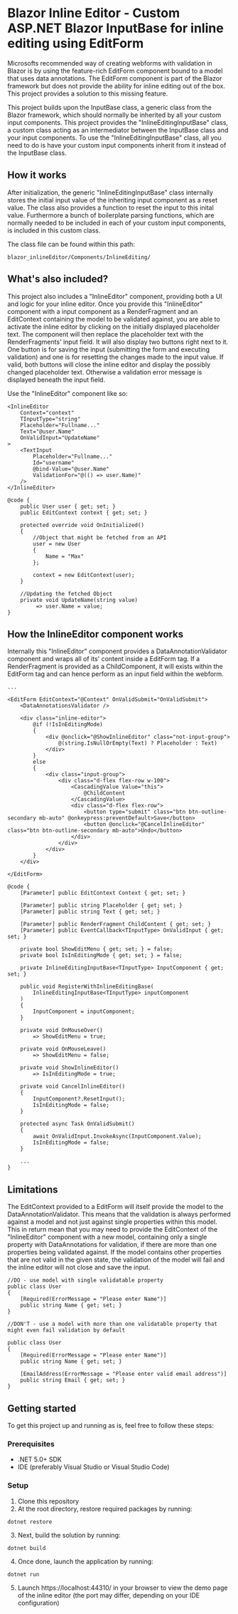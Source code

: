 # Blazor Inline Editor  - Custom ASP.NET Blazor InputBase for inline editing using EditForm

Microsofts recommended way of creating webforms with validation in Blazor is by using the feature-rich EditForm component bound to a model that uses data annotations. The EditForm component is part of the Blazor framework but does not provide the ability for inline editing out of the box. This project provides a solution to this missing feature.

This project builds upon the InputBase class, a generic class from the Blazor framework, which should normally be inherited by all your custom input components. This project provides the "InlineEditingInputBase" class, a custom class acting as an intermediator between the InputBase class and your input components. To use the "InlineEditingInputBase" class, all you need to do is have your custom input components inherit from it instead of the InputBase class.

## How it works

After initialization, the generic "InlineEditingInputBase" class internally stores the initial input value of the inheriting input component as a reset value. The class also provides a function to reset the input to this inital value. Furthermore a bunch of boilerplate parsing functions, which are normally needed to be included in each of your custom input components, is included in this custom class.

The class file can be found within this path:
```
blazor_inlineEditor/Components/InlineEditing/
```

## What's also included?

This project also includes a "InlineEditor" component, providing both a UI and logic for your inline editor. Once you provide this "InlineEditor" component with a input component as a RenderFragment and an EditContext containing the model to be validated against, you are able to activate the inline editor by clicking on the initially displayed placeholder text. The component will then replace the placeholder text with the RenderFragments' input field. It will also display two buttons right next to it. One button is for saving the input (submitting the form and executing validation) and one is for resetting the changes made to the input value. If valid, both buttons will close the inline editor and display the possibly changed placeholder text. Otherwise a validation error message is displayed beneath the input field.

Use the "InlineEditor" component like so:
```
<InlineEditor
    Context="context"
    TInputType="string"
    Placeholder="Fullname..."
    Text="@user.Name"
    OnValidInput="UpdateName"
>
    <TextInput
        Placeholder="Fullname..."
        Id="username"
        @bind-Value="@user.Name"
        ValidationFor="@(() => user.Name)"
    />
</InlineEditor>

@code {
    public User user { get; set; }
    public EditContext context { get; set; }

    protected override void OnInitialized()
    {
        //Object that might be fetched from an API
        user = new User
        {
            Name = "Max"
        };

        context = new EditContext(user);
    }

    //Updating the fetched Object
    private void UpdateName(string value)
         => user.Name = value;
}                  
```

## How the InlineEditor component works
Internally this "InlineEditor" component provides a DataAnnotationValidator component and wraps all of its' content inside a EditForm tag. If a RenderFragment is provided as a ChildComponent, it will exists within the EditForm tag and can hence perform as an input field within the webform.

```
...

<EditForm EditContext="@Context" OnValidSubmit="OnValidSubmit">
    <DataAnnotationsValidator />

    <div class="inline-editor">
        @if (!IsInEditingMode)
        {
            <div @onclick="@ShowInlineEditor" class="not-input-group">
                @(string.IsNullOrEmpty(Text) ? Placeholder : Text)
            </div>
        }
        else
        {
            <div class="input-group">
                <div class="d-flex flex-row w-100">
                    <CascadingValue Value="this">
                        @ChildContent
                    </CascadingValue>
                    <div class="d-flex flex-row">
                        <button type="submit" class="btn btn-outline-secondary mb-auto" @onkeypress:preventDefault>Save</button>
                        <button @onclick="@CancelInlineEditor" class="btn btn-outline-secondary mb-auto">Undo</button>
                    </div>
                </div>
            </div>
        }
    </div>

</EditForm>

@code {
    [Parameter] public EditContext Context { get; set; }

    [Parameter] public string Placeholder { get; set; }
    [Parameter] public string Text { get; set; }

    [Parameter] public RenderFragment ChildContent { get; set; }
    [Parameter] public EventCallback<TInputType> OnValidInput { get; set; }

    private bool ShowEditMenu { get; set; } = false;
    private bool IsInEditingMode { get; set; } = false;

    private InlineEditingInputBase<TInputType> InputComponent { get; set; }

    public void RegisterWithInlineEditingBase(
        InlineEditingInputBase<TInputType> inputComponent
    )
    {
        InputComponent = inputComponent;
    }

    private void OnMouseOver()
        => ShowEditMenu = true;

    private void OnMouseLeave()
        => ShowEditMenu = false;

    private void ShowInlineEditor()
        => IsInEditingMode = true;

    private void CancelInlineEditor()
    {
        InputComponent?.ResetInput();
        IsInEditingMode = false;
    }

    protected async Task OnValidSubmit()
    {
        await OnValidInput.InvokeAsync(InputComponent.Value);
        IsInEditingMode = false;
    }

    ...
}
```

## Limitations
The EditContext provided to a EditForm will itself provide the model to the DataAnnotationValidator. This means that the validation is always performed against a model and not just against single properties within this model. This in return mean that you may need to provide the EditContext of the "InlineEditor" component with a new model, containing only a single property with DataAnnotations for validation, if there are more than one properties being validated against. If the model contains other properties that are not valid in the given state, the validation of the model will fail and the inline editor will not close and save the input.

```
//DO - use model with single validatable property
public class User
{
    [Required(ErrorMessage = "Please enter Name")]
    public string Name { get; set; }
}

//DON'T - use a model with more than one validatable property that might even fail validation by default

public class User
{
    [Required(ErrorMessage = "Please enter Name")]
    public string Name { get; set; }

    [EmailAddress(ErrorMessage = "Please enter valid email address")]
    public string Email { get; set; }
}

```

## Getting started

To get this project up and running as is, feel free to follow these steps:

### Prerequisites

- .NET 5.0+ SDK
- IDE (preferably Visual Studio or Visual Studio Code)

### Setup

1. Clone this repository
2. At the root directory, restore required packages by running:

```
dotnet restore
```
3. Next, build the solution by running:

```
dotnet build
```

4. Once done, launch the application by running:

```
dotnet run
```

5. Launch https://localhost:44310/ in your browser to view the demo page of the inline editor (the port may differ, depending on your IDE configuration)